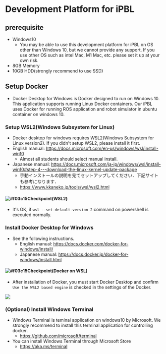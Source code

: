 # Development Platform for iPBL
## prerequisite
- Windows10
  - You may be able to use this development platform for iPBL on OS other than Windows 10, but we cannot provide any support. If you use other OS such as intel Mac, M1 Mac, etc. please set it up at your own risk.
- 8GB Memory
- 10GB HDD(strongly recommend to use SSD)

## Setup Docker
- Docker Desktop for Windows is Docker designed to run on Windows 10. This application supports running Linux Docker containers. Our iPBL uses Docker for running ROS application and robot simulator in ubuntu container on windows 10.

### Setup WSL2(Windows Subsystem for Linux)
- Docker desktop for windows requires WSL2(Windows Subsystem for Linux version2). If you didn't setup WSL2, please install it first.
- English manual: https://docs.microsoft.com/en-us/windows/wsl/install-win10
  - Almost all students should select manual install.
- Japanese manual: https://docs.microsoft.com/ja-jp/windows/wsl/install-win10#step-4---download-the-linux-kernel-update-package
  - 手動インストールの説明を見てセットアップしてください．下記サイトも参考になります．
  - https://www.kkaneko.jp/tools/wsl/wsl2.html

#### ![#f03c15](https://via.placeholder.com/15/f03c15/000000?text=+)Checkpoint(WSL2)
- It's OK, if `wsl --set-default-version 2` command on powershell is executed normally.

### Install Docker Desktop for Windows
- See the following instructions.
  - English manual: https://docs.docker.com/docker-for-windows/install/
  - Japanese manual: https://docs.docker.jp/docker-for-windows/install.html

#### ![#f03c15](https://via.placeholder.com/15/f03c15/000000?text=+)Checkpoint(Docker on WSL)
- After installation of Docker, you must start Docker Desktop and confirm `Use the WSL2 based engine` is checked in the settings of the Docker.
<image src="../image/dockersetting.jpg">

### (Optional) Install Windows Terminal
- Windows Terminal is teminal application on windows10 by Microsoft. We strongly recommend to install this terminal application for controlling docker.
  - https://github.com/microsoft/terminal
- You can install Windows Terminal through Microsoft Store
  - https://aka.ms/terminal

